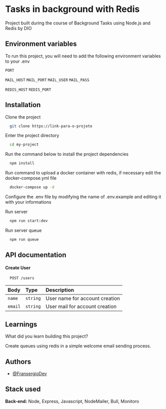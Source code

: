 
# Tasks in background with Redis

Project built during the course of Background Tasks using Node.js and Redis by DIO






## Environment variables

To run this project, you will need to add the following environment variables to your .env

`PORT`

`MAIL_HOST`
`MAIL_PORT`
`MAIL_USER`
`MAIL_PASS`

`REDIS_HOST`
`REDIS_PORT`

## Installation

Clone the project

```bash
  git clone https://link-para-o-projeto
```

Enter the project directory

```bash
  cd my-project
```

Run the command below to install the project dependencies

```bash
  npm install
```

Run command to upload a docker container with redis, if necessary edit the docker-compose.yml file

```bash
  docker-compose up -d
```

Configure the .env file by modifying the name of .env.example and editing it with your informations

Run server
```bash
  npm run start:dev
```
    
Run server queue
```bash
  npm run queue
```

## API documentation

#### Create User

```http
  POST /users
```

| Body   | Type       | Description                           |
| :---------- | :--------- | :---------------------------------- |
| `name` | `string` | User name for account creation |
| `email` | `string` | User mail for account creation |


## Learnings

What did you learn building this project?

Create queues using redis in a simple welcome email sending process.


## Authors

- [@FransergioDev](https://github.com/FransergioDev)


## Stack used


**Back-end:** Node, Express, Javascript, NodeMailer, Bull, Monitoro

